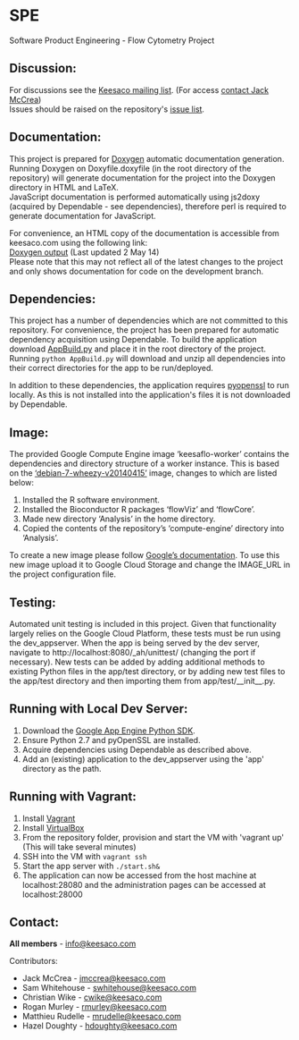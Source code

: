 SPE
===
Software Product Engineering - Flow Cytometry Project

Discussion:
-----------
For discussions see the [Keesaco mailing list](https://groups.google.com/forum/#!forum/keesaco). (For access [contact Jack McCrea](mailto:jmccrea@keesaco.com))  
Issues should be raised on the repository's [issue list](https://github.com/JackMcCrea/Keesaco/issues).

Documentation:
---------------
This project is prepared for [Doxygen](http://www.doxygen.org/) automatic documentation generation.
Running Doxygen on Doxyfile.doxyfile (in the root directory of the repository) will generate documentation
for the project into the Doxygen directory in HTML and LaTeX.  
JavaScript documentation is performed automatically using js2doxy (acquired by Dependable - see dependencies), therefore perl is required to generate documentation for JavaScript.

For convenience, an HTML copy of the documentation is accessible from keesaco.com using the following link:  
[Doxygen output](http://keesaco.com/1c314fc722274b40e8600aec4610edf1/Doxygen/html/) (Last updated 2 May 14)  
Please note that this may not reflect all of the latest changes to the project and only shows documentation for
code on the development branch.

Dependencies:
-------------
This project has a number of dependencies which are not committed to this repository. For convenience, the project has been prepared for automatic dependency acquisition using Dependable.
To build the application download [AppBuild.py](http://jpm.im/AppBuild-0-0-1) and place it in the root directory of the project.
Running `python AppBuild.py` will download and unzip all dependencies into their correct directories for the app to be run/deployed.

In addition to these dependencies, the application requires [pyopenssl](https://github.com/pyca/pyopenssl) to run locally. As this is not installed into the application's files it is not downloaded by Dependable.

Image:
------
The provided Google Compute Engine image ‘keesaflo-worker’ contains the dependencies and directory structure of a worker instance. This is based on the [‘debian-7-wheezy-v20140415’](https://developers.google.com/compute/docs/operating-systems#debianimages) image, changes to which are listed below:

1. Installed the R software environment.
2. Installed the Bioconductor R packages ‘flowViz’ and ‘flowCore’.
3. Made new directory ‘Analysis’ in the home directory.
4. Copied the contents of the repository’s ‘compute-engine’ directory into ‘Analysis’.

To create a new image please follow [Google’s documentation](https://developers.google.com/compute/docs/images#creatingimage). To use this new image upload it to Google Cloud Storage and change the IMAGE_URL in the project configuration file.

Testing:
--------
Automated unit testing is included in this project. Given that functionality largely relies on the Google Cloud Platform, these tests must be run using the dev_appserver. When the app is being served by the dev server, navigate to http://localhost:8080/\_ah/unittest/ (changing the port if necessary).
New tests can be added by adding additional methods to existing Python files in the app/test directory, or by adding new test files to the app/test directory and then importing them from app/test/\_\_init\_\_.py.

Running with Local Dev Server:
------------------------------
1. Download the [Google App Engine Python SDK](https://developers.google.com/appengine/downloads).
2. Ensure Python 2.7 and pyOpenSSL are installed.
3. Acquire dependencies using Dependable as described above.
4. Add an (existing) application to the dev_appserver using the 'app' directory as the path.

Running with Vagrant:
---------------------
1. Install [Vagrant](https://www.vagrantup.com/downloads.html)
2. Install [VirtualBox](https://www.virtualbox.org/wiki/Downloads)
3. From the repository folder, provision and start the VM with 'vagrant up'  (This will take several minutes)
4. SSH into the VM with `vagrant ssh`
5. Start the app server with `./start.sh&`
6. The application can now be accessed from the host machine at localhost:28080 and the administration pages can be accessed at localhost:28000

Contact:
--------
**All members** - info@keesaco.com

Contributors:
 * Jack McCrea - jmccrea@keesaco.com  
 * Sam Whitehouse - swhitehouse@keesaco.com  
 * Christian Wike - cwike@keesaco.com  
 * Rogan Murley - rmurley@keesaco.com  
 * Matthieu Rudelle - mrudelle@keesaco.com  
 * Hazel Doughty - hdoughty@keesaco.com  
